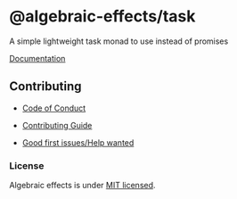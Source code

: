 # @algebraic-effects/task
A simple lightweight task monad to use instead of promises


[Documentation](https://phenax.github.io/algebraic-effects/#task)

## Contributing

* [Code of Conduct](./CODE_OF_CONDUCT.md)

* [Contributing Guide](./CONTRIBUTING.md)

* [Good first issues/Help wanted](https://github.com/phenax/algebraic-effects/issues?q=is%3Aopen+is%3Aissue+label%3A%22good+first+issue%22+label%3A%22help+wanted%22)


### License
Algebraic effects is under [MIT licensed](./LICENSE).
